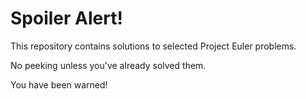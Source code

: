 # Spoiler Alert!

This repository contains solutions to selected Project Euler problems.

No peeking unless you've already solved them.

You have been warned!
